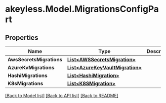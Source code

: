 # akeyless.Model.MigrationsConfigPart

## Properties

Name | Type | Description | Notes
------------ | ------------- | ------------- | -------------
**AwsSecretsMigrations** | [**List&lt;AWSSecretsMigration&gt;**](AWSSecretsMigration.md) |  | [optional] 
**AzureKvMigrations** | [**List&lt;AzureKeyVaultMigration&gt;**](AzureKeyVaultMigration.md) |  | [optional] 
**HashiMigrations** | [**List&lt;HashiMigration&gt;**](HashiMigration.md) |  | [optional] 
**K8sMigrations** | [**List&lt;K8SMigration&gt;**](K8SMigration.md) |  | [optional] 

[[Back to Model list]](../README.md#documentation-for-models) [[Back to API list]](../README.md#documentation-for-api-endpoints) [[Back to README]](../README.md)

